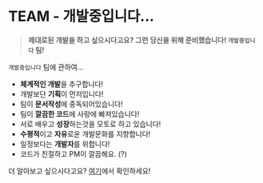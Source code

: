 
# TEAM - 개발중입니다...

> **제대로된 개발을 하고 싶으시다고요? 그런 당신을 위해 준비했습니다! `개발중입니다` 팀!**

`개발중입니다` 팀에 관하여...

- **체계적인 개발**을 추구합니다!
- 개발보단 **기획**이 먼저입니다!
- 팀이 **문서작성**에 중독되어있습니다!
- 팀이 **깔끔한 코드**에 사랑에 빠져있습니다!
- 서로 배우고 **성장**하는것을 모토로 하고 있습니다!
- **수평적**이고 **자유**로운 개발문화를 지향합니다!
- 일정보다는 **개발자**를 위합니다!
- 코드가 친절하고 PM이 깔끔해요. (?)

더 알아보고 싶으시다고요? [여기]()에서 확인하세요!
